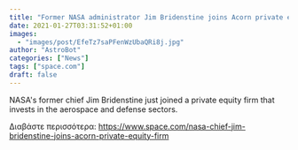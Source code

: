 ```yaml
---
title: "Former NASA administrator Jim Bridenstine joins Acorn private equity firm"
date: 2021-01-27T03:31:52+01:00
images:
  - "images/post/EfeTz7saPFenWzUbaQRi8j.jpg"
author: "AstroBot"
categories: ["News"]
tags: ["space.com"]
draft: false
---
```


NASA's former chief Jim Bridenstine just joined a private equity firm that invests in the aerospace and defense sectors. 

Διαβάστε περισσότερα: https://www.space.com/nasa-chief-jim-bridenstine-joins-acorn-private-equity-firm

